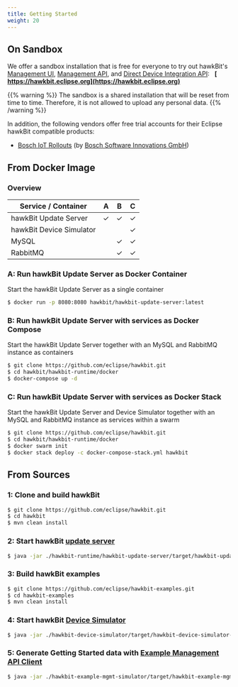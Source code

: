 ```yaml
---
title: Getting Started
weight: 20
---
```


## On Sandbox

We offer a sandbox installation that is free for everyone to try out hawkBit's [Management UI](/hawkbit/ui/), 
[Management API](/hawkbit/apis/management_api/), and [Direct Device Integration API](/hawkbit/apis/ddi_api/): &nbsp;
**[<i class="fas fa-desktop">&nbsp;</i> https://hawkbit.eclipse.org](https://hawkbit.eclipse.org)**

{{% warning %}}
The sandbox is a shared installation that will be reset from time to time. Therefore, it is not allowed to upload
any personal data.
{{% /warning %}}

In addition, the following vendors offer free trial accounts for their Eclipse hawkBit compatible products:

* [Bosch IoT Rollouts](https://www.bosch-iot-suite.com/rollouts/#plans) (by [Bosch Software Innovations GmbH](https://www.bosch-si.com/corporate/home/homepage.html))


## From Docker Image

### Overview

| Service / Container | A | B | C |
|---|---|---|---|
| hawkBit Update Server |  &#10003; | &#10003; | &#10003; | 
| hawkBit Device Simulator |   |  | &#10003; | 
| MySQL |  | &#10003; | &#10003; | 
| RabbitMQ |  | &#10003; | &#10003; | 

### A: Run hawkBit Update Server as Docker Container

Start the hawkBit Update Server as a single container

```bash
$ docker run -p 8080:8080 hawkbit/hawkbit-update-server:latest
```

### B: Run hawkBit Update Server with services as Docker Compose

Start the hawkBit Update Server together with an MySQL and RabbitMQ instance as containers

```bash
$ git clone https://github.com/eclipse/hawkbit.git
$ cd hawkbit/hawkbit-runtime/docker
$ docker-compose up -d
```

### C: Run hawkBit Update Server with services as Docker Stack

Start the hawkBit Update Server and Device Simulator together with an MySQL and RabbitMQ instance as services within a swarm

```bash
$ git clone https://github.com/eclipse/hawkbit.git
$ cd hawkbit/hawkbit-runtime/docker
$ docker swarm init
$ docker stack deploy -c docker-compose-stack.yml hawkbit
```

## From Sources

### 1: Clone and build hawkBit
```sh
$ git clone https://github.com/eclipse/hawkbit.git
$ cd hawkbit
$ mvn clean install
```

### 2: Start hawkBit [update server](https://github.com/eclipse/hawkbit/tree/master/hawkbit-runtime/hawkbit-update-server)

```sh
$ java -jar ./hawkbit-runtime/hawkbit-update-server/target/hawkbit-update-server-#version#-SNAPSHOT.jar
```

### 3: Build hawkBit examples

```sh
$ git clone https://github.com/eclipse/hawkbit-examples.git
$ cd hawkbit-examples
$ mvn clean install
```

### 4: Start hawkBit [Device Simulator](https://github.com/eclipse/hawkbit-examples/tree/master/hawkbit-device-simulator)
```sh
$ java -jar ./hawkbit-device-simulator/target/hawkbit-device-simulator-#version#.jar
```

### 5: Generate Getting Started data with [Example Management API Client](https://github.com/eclipse/hawkbit-examples/tree/master/hawkbit-example-mgmt-simulator)

```sh
$ java -jar ./hawkbit-example-mgmt-simulator/target/hawkbit-example-mgmt-simulator-#version#.jar
```
